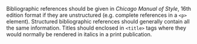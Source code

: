 Bibliographic references should be given in *Chicago Manual of Style*, 16th edition format if they are unstructured (e.g. complete references in a `<p>` element). Structured bibliographic references should generally contain all the same information. Titles should enclosed in `<title>` tags where they would normally be rendered in italics in a print publication.